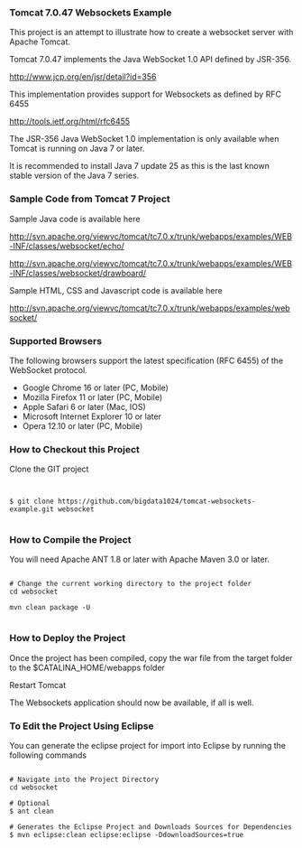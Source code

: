 ### Tomcat 7.0.47 Websockets Example ###

This project is an attempt to illustrate how to create a websocket server with Apache Tomcat.

Tomcat 7.0.47 implements the Java WebSocket 1.0 API defined by JSR-356.

http://www.jcp.org/en/jsr/detail?id=356

This implementation provides support for Websockets as defined by RFC 6455

http://tools.ietf.org/html/rfc6455

The JSR-356 Java WebSocket 1.0 implementation is only available when Tomcat is running on Java 7 or later.

It is recommended to install Java 7 update 25 as this is the last known stable version of the Java 7 series.


### Sample Code from Tomcat 7 Project ####

Sample Java code is available here

http://svn.apache.org/viewvc/tomcat/tc7.0.x/trunk/webapps/examples/WEB-INF/classes/websocket/echo/

http://svn.apache.org/viewvc/tomcat/tc7.0.x/trunk/webapps/examples/WEB-INF/classes/websocket/drawboard/


Sample HTML, CSS and Javascript code is available here

http://svn.apache.org/viewvc/tomcat/tc7.0.x/trunk/webapps/examples/websocket/


### Supported Browsers ###

The following browsers support the latest specification (RFC 6455) of the WebSocket protocol.

* Google Chrome 16 or later (PC, Mobile)
* Mozilla Firefox 11 or later (PC, Mobile)
* Apple Safari 6 or later (Mac, IOS)
* Microsoft Internet Explorer 10 or later
* Opera 12.10 or later (PC, Mobile)

### How to Checkout this Project ###


Clone the GIT project

```shell


$ git clone https://github.com/bigdata1024/tomcat-websockets-example.git websocket


```


### How to Compile the Project ###

You will need Apache ANT 1.8 or later with Apache Maven 3.0 or later.

```shell

# Change the current working directory to the project folder
cd websocket

mvn clean package -U


```

### How to Deploy the Project ###

Once the project has been compiled, copy the war file from the target folder to the $CATALINA_HOME/webapps folder

Restart Tomcat

The Websockets application should now be available, if all is well.

### To Edit the Project Using Eclipse ####

You can generate the eclipse project for import into Eclipse by running the following commands


```shell

# Navigate into the Project Directory
cd websocket

# Optional
$ ant clean

# Generates the Eclipse Project and Downloads Sources for Dependencies
$ mvn eclipse:clean eclipse:eclipse -DdownloadSources=true

```


